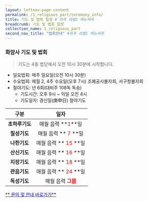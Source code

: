 ```yaml
---
layout: leftnav-page-content
permalink: /1_religious_part/ceremony_info/
title: 기도 및 법회 일정 # 좌측 레벨2 메뉴제목
breadcrumb: 기도 및 법회 일정
collection_name: 1_religious_part
second_nav_title: "법회안내" #좌측 레벨1 메뉴제목
---
```


### **화암사 기도 및 법회**
> 기도는 4층 법당에서 오전 10시 30분에 시작합니다. 


* 일요법회: 매주 일요일(오전 10시 30분)
* 수요법회: 매월 2, 4주 수요일(오후 7시) 조폐공사불자회, 서구청불자회
* 철야기도: 년 6회(대비주 108독 독송)
    - 기도시간: 오후 9시 ~ 익일 오전 4시
    - 기도일자: 경신일(庚申日) 철야기도

|**구분**|**일자**|
|:-:|:-:|
| **초하루기도** | 매월 음력 **<span style="color:red;">1</span>**일|
| **칠성기도** | 매월 음력 **<span style="color:red;"> 7  </span>**일|
| **나한기도** | 매월 음력 **<span style="color:red;"> 15 </span>**일|
| **산신기도** | 매월 음력 **<span style="color:red;"> 16 </span>**일|
| **지장기도** | 매월 음력 **<span style="color:red;"> 18 </span>**일|
| **관음기도** | 매월 음력 **<span style="color:red;"> 24 </span>**일|
| **독성기도** | 매월 음력 **<span style="color:red;"> 그믐 </span>**|

[** <span style="color:blue"> 문의 및 안내 바로가기</span>**](/3_volunteers_part/contact-us)


